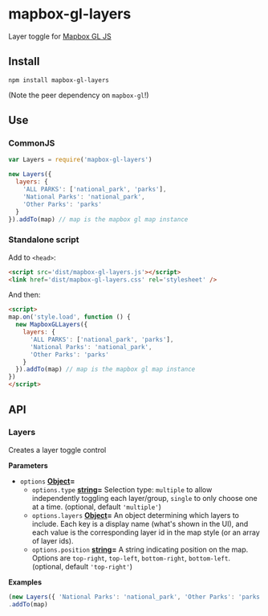 # mapbox-gl-layers

Layer toggle for [Mapbox GL JS](https://www.mapbox.com/mapbox-gl-js/)

## Install

`npm install mapbox-gl-layers`

(Note the peer dependency on `mapbox-gl`!)

## Use

### CommonJS

```js
var Layers = require('mapbox-gl-layers')

new Layers({
  layers: {
    'ALL PARKS': ['national_park', 'parks'],
    'National Parks': 'national_park',
    'Other Parks': 'parks'
  }
}).addTo(map) // map is the mapbox gl map instance
```

### Standalone script

Add to `<head>`:

```html
<script src='dist/mapbox-gl-layers.js'></script>
<link href='dist/mapbox-gl-layers.css' rel='stylesheet' />
```

And then:

```html
<script>
map.on('style.load', function () {
  new MapboxGLLayers({
    layers: {
      'ALL PARKS': ['national_park', 'parks'],
      'National Parks': 'national_park',
      'Other Parks': 'parks'
    }
  }).addTo(map) // map is the mapbox gl map instance
})
</script>
```

## API

### Layers

Creates a layer toggle control

**Parameters**

-   `options` **[Object](https://developer.mozilla.org/en-US/docs/Web/JavaScript/Reference/Global_Objects/Object)=** 
    -   `options.type` **[string](https://developer.mozilla.org/en-US/docs/Web/JavaScript/Reference/Global_Objects/String)=** Selection type: `multiple` to allow independently toggling each layer/group, `single` to only choose one at a time. (optional, default `'multiple'`)
    -   `options.layers` **[Object](https://developer.mozilla.org/en-US/docs/Web/JavaScript/Reference/Global_Objects/Object)=** An object determining which layers to include.  Each key is a display name (what's shown in the UI), and each value is the corresponding layer id in the map style (or an array of layer ids).
    -   `options.position` **[string](https://developer.mozilla.org/en-US/docs/Web/JavaScript/Reference/Global_Objects/String)=** A string indicating position on the map. Options are `top-right`, `top-left`, `bottom-right`, `bottom-left`. (optional, default `'top-right'`)

**Examples**

```javascript
(new Layers({ 'National Parks': 'national_park', 'Other Parks': 'parks' }))
.addTo(map)
```
